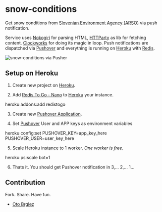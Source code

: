 # snow-conditions

Get snow conditions from [Slovenian Environment Agency (ARSO)](http://www.arso.gov.si/vreme/napovedi%20in%20podatki/snegraz.html) via push notification.

Service uses [Nokogiri](http://nokogiri.org/) for parsing HTML, [HTTParty](https://github.com/jnunemaker/httparty) as lib for fetching content. [Clockworks](https://github.com/adamwiggins/clockwork) for doing its magic in loop. Push notifications are dispatched via [Pushover](https://pushover.net) and everything is running on [Heroku](https://www.heroku.com/) with [Redis](http://redis.io).


![snow-conditions via Pusher](https://dl.dropboxusercontent.com/u/697441/snow-conditions.png)

## Setup on Heroku

1. Create new project on [Heroku](https://www.heroku.com/).

2. Add [Redis To Go - Nano](https://addons.heroku.com/redistogo#nano) to [Heroku](https://www.heroku.com/) your instance.

  heroku addons:add redistogo

3. Create new [Pushover Application](https://pushover.net/apps).

4. Set [Pushover](https://pushover.net/) User and APP keys as environment variables

  heroku config:set PUSHOVER_KEY=app_key_here PUSHOVER_USER=user_key_here

5. Scale Heroku instance to 1 worker. *One worker is free.*

  heroku ps:scale bot=1

6. Thats it. You should get Pushover notification in 3,... 2,... 1...

## Contribution

Fork. Share. Have fun.

- [Oto Brglez](https://github.com/otobrglez)
